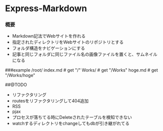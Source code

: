 # Express-Markdown
### 概要
* Markdown記法でWebサイトを作れる
* 指定されたディレクトリをWebサイトのリポジトリとする
* フォルダ構造をナビゲーションにする
* 記事と同じフォルダに同じファイル名の画像ファイルを置くと、サムネイルになる

###example
    /root/ index.md # get "/"
           Works/    # get "/Works"
           			 hoge.md # get "/Works/hoge"

##@TODO
* リファクタリング
* routesをリファクタリングして404追加
* RSS
* pjax
* プロセスが落ちてる時にDeleteされたテーブルを検知できない
* watchするディレクトリをchangeしてもdbが引き継がれてる
